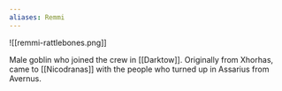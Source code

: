 ```yaml
---
aliases: Remmi
---
```

![[remmi-rattlebones.png]]

Male goblin who joined the crew in [[Darktow]]. Originally from Xhorhas, came to [[Nicodranas]] with the people who turned up in Assarius from Avernus.